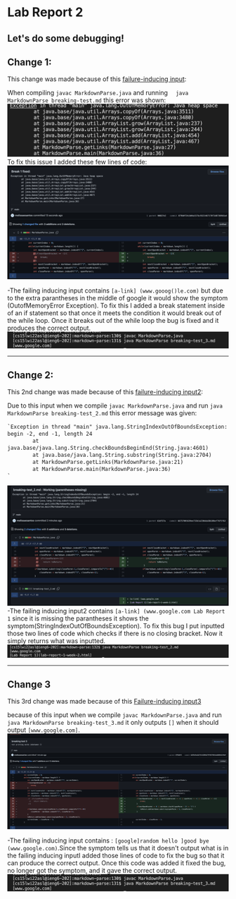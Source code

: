 # Lab Report 2
Let's do some debugging!
---
Change 1:
---
This change was made because of this 
[failure-inducing input](https://github.com/melissaesantos/markdown-parse/blob/b639e9edb27bfd209d2797637054eb6869d159df/breaking-test.md):


When compiling `javac MarkdownParse.java` and running `  java MarkdownParse breaking-test.md`  this error  was shown:
![Image](Heap.png)
To fix this issue I added these few lines of code:
![Image](break1fixed.png)

-The failing inducing input contains `[a-link] (www.gooog()le.com)` but due to the extra parantheses in the middle of google it would show the symptom (OutofMemoryError Exception). To fix this I added a break statement inside of an if statement so that once it meets the condition it would break out of the while loop. Once it breaks out of the while loop the bug is fixed and it produces the correct output.
![Image](1Output.png)

---
Change 2:
---
This 2nd change was made because of this [failure-inducing input2](https://github.com/melissaesantos/markdown-parse/blob/b639e9edb27bfd209d2797637054eb6869d159df/breaking-test_2.md):

Due to this input when we compile `javac MarkdownParse.java` and run `java MarkdownParse breaking-test_2.md`  this error message was given:
```
`Exception in thread "main" java.lang.StringIndexOutOfBoundsException: begin -2, end -1, length 24
        at java.base/java.lang.String.checkBoundsBeginEnd(String.java:4601)
        at java.base/java.lang.String.substring(String.java:2704)
        at MarkdownParse.getLinks(MarkdownParse.java:21)
        at MarkdownParse.main(MarkdownParse.java:36)
`
```

![Image](Test2.png)
-The failing inducing input2 contains `[a-link] (www.google.com Lab Report 1`
since it is missing the parantheses it shows the symptom(StringIndexOutOfBoundsException). To fix this bug I put inputted those two lines of code which checks if there is no closing bracket. Now it simply returns what was inputted. 
![Image](fixed.png)

---
Change 3
---
This 3rd change was made because of this [Failure-inducing input3](https://github.com/melissaesantos/markdown-parse/blob/b639e9edb27bfd209d2797637054eb6869d159df/breaking-test_3.md)

because of this input when we compile `javac MarkdownParse.java` and run `java MarkdownParse breaking-test_3.md` it only outputs `[]` when it should output `[www.google.com]`. 
![Image](change3.png)

-The failing inducing input contains : `[google]random hello ]good bye (www.google.com)`.Since the symptom tells us that it doesn't output what is in the failing inducing inputI added those lines of code to fix the bug so that it can produce the correct output. Once this code was added it fixed the bug, no longer got the symptom, and it gave the correct output.
![Image](good.png)